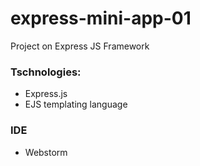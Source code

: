 # express-mini-app-01
Project on Express JS Framework

### Tschnologies:
- Express.js
- EJS templating language

### IDE
- Webstorm
